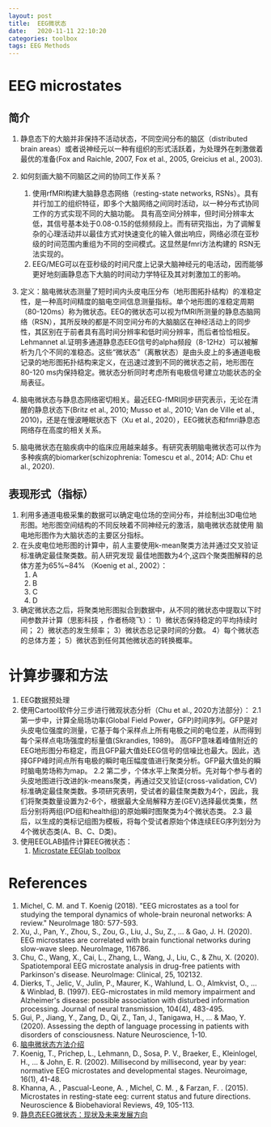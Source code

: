 ```yaml
---
layout: post
title:  EEG微状态
date:   2020-11-11 22:10:20
categories: toolbox
tags: EEG Methods
---
```


# EEG microstates

## 简介

1. 静息态下的大脑并非保持不活动状态，不同空间分布的脑区（distributed brain areas）或者说神经元以一种有组织的形式活跃着，为处理外在刺激做着最优的准备(Fox and Raichle, 2007, Fox et al., 2005, Greicius et al., 2003).
2. 如何刻画大脑不同脑区之间的协同工作关系？
     1. 使用rfMRI构建大脑静息态网络（resting-state networks, RSNs）。具有并行加工的组织特征，即多个大脑网络之间同时活动，以一种分布式协同工作的方式实现不同的大脑功能。
具有高空间分辨率，但时间分辨率太低，其信号基本处于0.08-0.15的低频频段上。而有研究指出，为了调解复杂的心理活动并以最佳方式对快速变化的输入做出响应，网络必须在亚秒级的时间范围内重组为不同的空间模式。这显然是fmri方法构建的
RSN无法实现的。
     2. EEG/MEG可以在亚秒级的时间尺度上记录大脑神经元的电活动，因而能够更好地刻画静息态下大脑的时间动力学特征及其对刺激加工的影响。

3. 定义：脑电微状态测量了短时间内头皮电压分布（地形图拓扑结构）的准稳定性，是一种高时间精度的脑电空间信息测量指标。单个地形图的准稳定周期（80-120ms）称为微状态。EEG的微状态可以视为fMRI所测量的静息态脑网络（RSN），其所反映的都是不同空间分布的大脑脑区在神经活动上的同步性，其区别在于前者具有高时间分辨率和低时间分辨率，而后者恰恰相反。
Lehmannet al.证明多通道静息态EEG信号的alpha频段（8-12Hz）可以被解析为几个不同的准稳态。这些“微状态”（离散状态）是由头皮上的多通道电极记录的地形图拓扑结构来定义，在迅速过渡到不同的微状态之前，地形图在80-120 ms内保持稳定。微状态分析同时考虑所有电极信号建立功能状态的全局表征。
4. 脑电微状态与静息态网络密切相关。最近EEG-fMRI同步研究表示，无论在清醒的静息状态下(Britz et al., 2010; Musso et al., 2010; Van de Ville et al., 2010)，还是在慢波睡眠状态下（Xu et al., 2020），EEG微状态和fmri静息态网络存在高度的相关关系。
5. 脑电微状态在脑疾病中的临床应用越来越多。有研究表明脑电微状态可以作为多种疾病的biomarker(schizophrenia: Tomescu et al., 2014; AD: Chu et al., 2020).

## 表现形式（指标）

1. 利用多通道电极采集的数据可以确定电位场的空间分布，并绘制出3D电位地形图。地形图空间结构的不同反映着不同神经元的激活，脑电微状态就使用
脑电地形图作为大脑状态的主要区分指标。
2. 在头皮电位地形图的计算中，前人主要使用k-mean聚类方法并通过交叉验证标准确定最佳聚类数。前人研究发现
最佳地图数为4个,这四个聚类图解释的总体方差为65%~84% （Koenig et al., 2002）：
    1. A
	2. B
	3. C
	4. D
3. 确定微状态之后，将聚类地形图拟合到数据中，从不同的微状态中提取以下时间参数并计算（思影科技 ，作者杨晓飞）：
    1）微状态保持稳定的平均持续时间；
    2）微状态的发生频率；
    3）微状态总记录时间的分数。
    4）每个微状态的总体方差；
    5）微状态到任何其他微状态的转换概率。

# 计算步骤和方法

1. EEG数据预处理
2. 使用Cartool软件分三步进行微观状态分析（Chu et al., 2020方法部分）：
     2.1 第一步中，计算全局场功率(Global Field Power，GFP)时间序列。GFP是对头皮电位强度的测量，它基于每个采样点上所有电极之间的电位差，从而得到每个采样点电场强度的标量值(Skrandies, 1989)。
	 高GFP意味着峰值附近的EEG地形图分布稳定，而且GFP最大值处EEG信号的信噪比也最大。因此，选择GFP峰时间点所有电极的瞬时电压幅度值进行聚类分析。GFP最大值处的瞬时脑电势场称为map。
	 2.2 第二步，个体水平上聚类分析。先对每个参与者的头皮地图进行改进的k-means聚类，再通过交叉验证(cross-validation, CV)标准确定最佳聚类数。多项研究表明，受试者的最佳聚类数为4个，因此，我们将聚类数量设置为2-6个，根据最大全局解释方差(GEV)选择最优类集，然后分别将两组(PD组和health组)的原始瞬时图聚类为4个微状态类。
	 2.3 最后，以生成的类标记组图为模板，将每个受试者原始个体连续EEG序列划分为4个微状态类(A、B、C、D类)。
3. 使用EEGLAB插件计算EEG微状态：
     1. [Microstate EEGlab toolbox](https://github.com/atpoulsen/Microstate-EEGlab-toolbox)

# References

1. Michel, C. M. and T. Koenig (2018). "EEG microstates as a tool for studying the temporal dynamics of whole-brain neuronal networks: A review." NeuroImage 180: 577-593.
2. Xu, J., Pan, Y., Zhou, S., Zou, G., Liu, J., Su, Z., ... & Gao, J. H. (2020). EEG microstates are correlated with brain functional networks during slow-wave sleep. NeuroImage, 116786.
3. Chu, C., Wang, X., Cai, L., Zhang, L., Wang, J., Liu, C., & Zhu, X. (2020). Spatiotemporal EEG microstate analysis in drug-free patients with Parkinson's disease. NeuroImage: Clinical, 25, 102132.
4. Dierks, T., Jelic, V., Julin, P., Maurer, K., Wahlund, L. O., Almkvist, O., ... & Winblad, B. (1997). EEG-microstates in mild memory impairment and Alzheimer's disease: possible association with disturbed information processing. Journal of neural transmission, 104(4), 483-495.
5. Gui, P., Jiang, Y., Zang, D., Qi, Z., Tan, J., Tanigawa, H., ... & Mao, Y. (2020). Assessing the depth of language processing in patients with disorders of consciousness. Nature Neuroscience, 1-10.
6. [脑电微状态方法介绍](https://mp.weixin.qq.com/s?subscene=11&__biz=MzI0MTQxNDE5NA==&mid=2247487258&idx=2&sn=4bf5e20c986f62ff280ae1e7f5b999f4&chksm=e90ab647de7d3f51a34bbe0b8c99ef325e054492e5b9711e60fed243377b577c1f215749668f&scene=7&ascene=1&devicetype=Windows+10+x64&version=6300002f&nettype=ctnet&abtest_cookie=AAACAA%3D%3D&lang=zh_CN&exportkey=AeQUTb02vHJ1MzrQAuCeKK8%3D&pass_ticket=rLgBcb5LPKePjly4gplHSiHx9BFTG4xmidqNyLG7SOPXK%2Bnpea1ZU%2Bq5PIwh6Bgb&wx_header=0&key=acdaf6e0daa22dbdbd172b407f772f8f56eef79d73cb20da502537f5f791a461430eb43a6c434ae6bda6a61c399bad914112cc7a19ab43959cf8ef4053b5bdfb367f909e7138e7a3a088039b3aa69bc065d39211e9bb04d54216d11d4a921a1d3aa3eddaed1d364f5ef5a266cd490978075c43c3b295df365be0b676b975b9b9&uin=MTcxODg3OTg2NA%3D%3D)
7. Koenig, T., Prichep, L., Lehmann, D., Sosa, P. V., Braeker, E., Kleinlogel, H., ... & John, E. R. (2002). Millisecond by millisecond, year by year: normative EEG microstates and developmental stages. Neuroimage, 16(1), 41-48.
8. Khanna, A. , Pascual-Leone, A. , Michel, C. M. , & Farzan, F. . (2015). Microstates in resting-state eeg: current status and future directions. Neuroscience & Biobehavioral Reviews, 49, 105-113.
9. [静息态EEG微状态：现状及未来发展方向](https://mp.weixin.qq.com/s?__biz=MzI0MTQxNDE5NA==&mid=100003560&idx=3&sn=8314e50435644dd3098a6761a366d9f8&chksm=690ab7b55e7d3ea3e5f841564548f1b06b3ae33c727d77cc21fd4cf7ca71d97b157165142ea0&mpshare=1&scene=1&srcid=1111rIKaSa6mCm3LYSXPIFF7&sharer_sharetime=1605063032179&sharer_shareid=4905f7abc86408fc345b135a8501550f&key=c164532b82cf66c5422b5d1165f26e84c2680903f26f3fc718c719128aa7d8d19309f7d0e900cbb5c57317536f7734156e32623d8888a73c0be669030a876137b5bf84cc0b447521800c9bb1c97c6dd7d6624583e0dcc2dd85d17327f1b1c9e795e1b26bcf02106c9fdff581585de68ab31b63a8910aea3f48e62b671fd013db&ascene=1&uin=MTcxODg3OTg2NA%3D%3D&devicetype=Windows+10+x64&version=6300002f&lang=zh_CN&exportkey=Abd9MsUaGPAId%2FkiWDZIGdE%3D&pass_ticket=NiMzpu6cEowegdhp%2BDICDUccpta0rWP7YnWh7tG6rWygCyN1quVOdu7t9uG%2FQCO5&wx_header=0)
